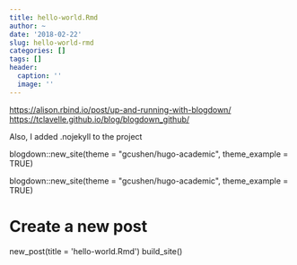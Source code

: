 ```yaml
---
title: hello-world.Rmd
author: ~
date: '2018-02-22'
slug: hello-world-rmd
categories: []
tags: []
header:
  caption: ''
  image: ''
---
```


https://alison.rbind.io/post/up-and-running-with-blogdown/
https://tclavelle.github.io/blog/blogdown_github/

Also, I added .nojekyll to the project

blogdown::new_site(theme = "gcushen/hugo-academic", theme_example = TRUE)


blogdown::new_site(theme = "gcushen/hugo-academic", theme_example = TRUE)
# Create a new post
new_post(title = 'hello-world.Rmd')
build_site()
